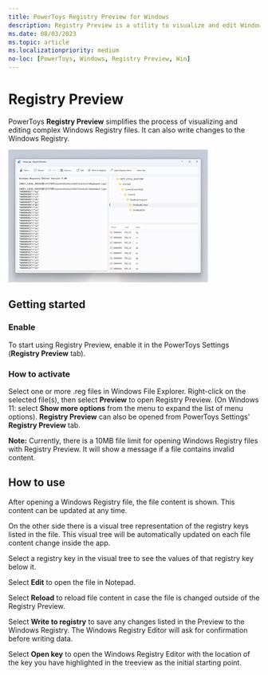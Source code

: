 ```yaml
---
title: PowerToys Registry Preview for Windows
description: Registry Preview is a utility to visualize and edit Windows Registry files.
ms.date: 08/03/2023
ms.topic: article
ms.localizationpriority: medium
no-loc: [PowerToys, Windows, Registry Preview, Win]
---
```


# Registry Preview

PowerToys **Registry Preview** simplifies the process of visualizing and editing complex Windows Registry files. It can also write changes to the Windows Registry.

![Registry Preview screenshot.](../images/pt-registrypreview.png)

## Getting started

### Enable

To start using Registry Preview, enable it in the PowerToys Settings (**Registry Preview** tab).

### How to activate

Select one or more .reg files in Windows File Explorer. Right-click on the selected file(s), then select **Preview** to open Registry Preview. (On Windows 11: select **Show more options** from the menu to expand the list of menu options). **Registry Preview** can also be opened from PowerToys Settings' **Registry Preview** tab.

**Note:** Currently, there is a 10MB file limit for opening Windows Registry files with Registry Preview. It will show a message if a file contains invalid content.

## How to use

After opening a Windows Registry file, the file content is shown. This content can be updated at any time.

On the other side there is a visual tree representation of the registry keys listed in the file. This visual tree will be automatically updated on each file content change inside the app.

Select a registry key in the visual tree to see the values of that registry key below it.

Select **Edit** to open the file in Notepad.

Select **Reload** to reload file content in case the file is changed outside of the Registry Preview.

Select **Write to registry** to save any changes listed in the Preview to the Windows Registry. The Windows Registry Editor will ask for confirmation before writing data.

Select **Open key** to open the Windows Registry Editor with the location of the key you have highlighted in the treeview as the initial starting point.
